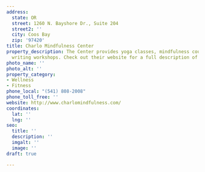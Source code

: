 ```yaml
---
address:
  state: OR
  street: 1260 N. Bayshore Dr., Suite 204
  street2: ''
  city: Coos Bay
  zip: '97420'
title: Charlo Mindfulness Center
property_description: The Center provides yoga classes, mindfulness courses, and creative
  writing workshops. Check out their website for a full description of services.
photo_name: ''
photo_alt: ''
property_category:
- Wellness
- Fitness
phone_local: "(541) 808-2008"
phone_toll_free: ''
website: http://www.charlomindfulness.com/
coordinates:
  lat: ''
  lng: ''
seo:
  title: ''
  description: ''
  imgalt: ''
  image: ''
draft: true

---
```

